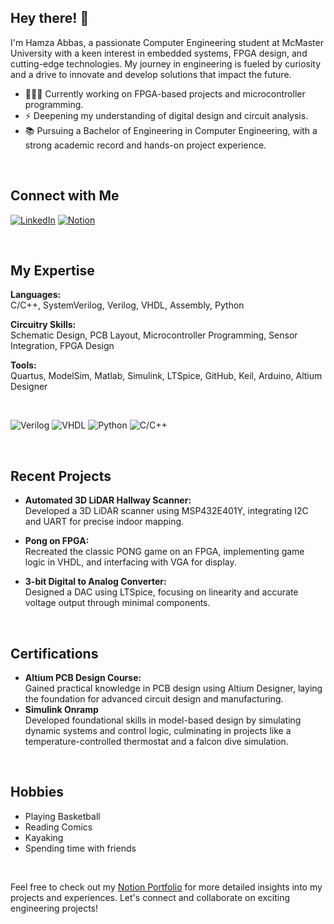 ## Hey there! 👋

I'm Hamza Abbas, a passionate Computer Engineering student at McMaster University with a keen interest in embedded systems, FPGA design, and cutting-edge technologies. My journey in engineering is fueled by curiosity and a drive to innovate and develop solutions that impact the future.

- 👨🏻‍💻 Currently working on FPGA-based projects and microcontroller programming.
- ⚡ Deepening my understanding of digital design and circuit analysis.
- 📚 Pursuing a Bachelor of Engineering in Computer Engineering, with a strong academic record and hands-on project experience.

<br>

## Connect with Me

[![LinkedIn](https://img.shields.io/badge/linkedin-%230077B5.svg?&style=for-the-badge&logo=linkedin&logoColor=white)](https://www.linkedin.com/in/hamza-abbas-83979525b)
[![Notion](https://img.shields.io/badge/notion-%23000000.svg?&style=for-the-badge&logo=notion&logoColor=white)](https://www.notion.so/Hamza-Abbas-Portfolio)

<br>

## My Expertise

**Languages:**  
C/C++, SystemVerilog, Verilog, VHDL, Assembly, Python

**Circuitry Skills:**  
Schematic Design, PCB Layout, Microcontroller Programming, Sensor Integration, FPGA Design  

**Tools:**  
Quartus, ModelSim, Matlab, Simulink, LTSpice, GitHub, Keil, Arduino, Altium Designer

<br>

![Verilog](https://img.shields.io/badge/verilog-%23F0DB4F.svg?&style=for-the-badge&logo=verilog&logoColor=black)
![VHDL](https://img.shields.io/badge/VHDL-%230076A8.svg?&style=for-the-badge&logo=VHDL&logoColor=white)
![Python](https://img.shields.io/badge/Python-%233776AB.svg?&style=for-the-badge&logo=Python&logoColor=white)
![C/C++](https://img.shields.io/badge/C/C++-%232371E8.svg?&style=for-the-badge&logo=Cplusplus&logoColor=white)

<br>

## Recent Projects

- **Automated 3D LiDAR Hallway Scanner:**  
  Developed a 3D LiDAR scanner using MSP432E401Y, integrating I2C and UART for precise indoor mapping.

- **Pong on FPGA:**  
  Recreated the classic PONG game on an FPGA, implementing game logic in VHDL, and interfacing with VGA for display.

- **3-bit Digital to Analog Converter:**  
  Designed a DAC using LTSpice, focusing on linearity and accurate voltage output through minimal components.

<br>

## Certifications

- **Altium PCB Design Course:**  
  Gained practical knowledge in PCB design using Altium Designer, laying the foundation for advanced circuit design and manufacturing.
- **Simulink Onramp**  
  Developed foundational skills in model-based design by simulating dynamic systems and control logic, culminating in projects like a temperature-controlled thermostat and a falcon dive simulation.

<br>

## Hobbies

- Playing Basketball
- Reading Comics
- Kayaking
- Spending time with friends

<br>

Feel free to check out my [Notion Portfolio](https://www.notion.so/Hamza-Abbas-Portfolio) for more detailed insights into my projects and experiences. Let's connect and collaborate on exciting engineering projects!
